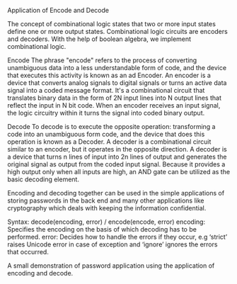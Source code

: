 Application of Encode and Decode
 
The concept of combinational logic states that two or more input states define one or more output states. 
Combinational logic circuits are encoders and decoders. With the help of boolean algebra, we implement combinational logic.

Encode The phrase "encode" refers to the process of converting unambiguous data into a less understandable form of code, 
and the device that executes this activity is known as an ad Encoder. 
An encoder is a device that converts analog signals to digital signals or turns an active data signal into a coded message format. 
It's a combinational circuit that translates binary data in the form of 2N input lines into N output lines that reflect the input in N bit code.
When an encoder receives an input signal, the logic circuitry within it turns the signal into coded binary output.

Decode To decode is to execute the opposite operation: transforming a code into an unambiguous form code, 
and the device that does this operation is known as a Decoder.
A decoder is a combinational circuit similar to an encoder, but it operates in the opposite direction.
A decoder is a device that turns n lines of input into 2n lines of output and generates the original signal as output from the coded input signal.
Because it provides a high output only when all inputs are high, an AND gate can be utilized as the basic decoding element.

Encoding and decoding together can be used in the simple applications of storing passwords in the back end and
many other applications like cryptography which deals with keeping the information confidential.

Syntax: decode(encoding, error) / encode(encode, error) 
encoding: Specifies the encoding on the basis of which decoding has to be performed. 
error: Decides how to handle the errors if they occur, e.g ‘strict’ raises Unicode error in case of exception and ‘ignore’ ignores the errors that occurred.

A small demonstration of password application using the application of encoding and decode.
